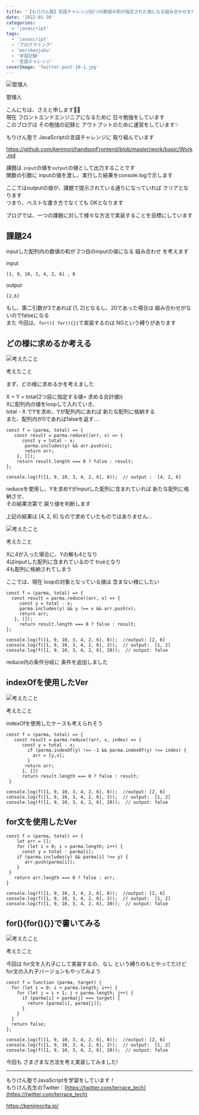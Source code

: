 ```yaml
---
title: '【もりけん塾】言語チャレンジ@2つの数値の和が指定された値になる組み合わせを考える'
date: '2022-01-30'
categories:
  - 'javascript'
tags:
  - 'javascript'
  - 'プログラミング'
  - 'morikenjuku'
  - '学習記録'
  - '言語チャレンジ'
coverImage: 'Twitter-post-10-1.jpg'
---
```


![管理人](/images/43D8A608-67A3-48E2-9600-EFFAEB7E218E_1_201_a-150x150.jpeg)

管理人

こんにちは、さえと申します👩‍💻  
現在 フロントエンドエンジニアになるために 日々勉強をしています  
このブログは その勉強の記録と アウトプットのために運営をしています✨

もりけん塾で JavaScriptの言語チャレンジに 取り組んでいます

https://github.com/kenmori/handsonFrontend/blob/master/work/basic/Work.md

課題は `input`の値を`output`の値として出力することです  
関数の引数に inputの値を渡し、実行した結果をconsole.logで示します

ここではoutputの値が、課題で提示されている通りになっていれば クリアとなります  
つまり、ベストな書き方でなくても OKとなります

ブログでは、一つの課題に対して様々な方法で実装することを目標にしています

## 課題24

inputした配列内の数値の和が 2つ目のinputの値になる 組み合わせ を考えます

input

```
[1, 9, 10, 3, 4, 2, 6] , 8
```

output

```
[2,6]
```

もし、第二引数が3であれば \[1, 2\]となるし、20であった場合は 組み合わせがないのでfalseになる  
また 今回は、`for(){ for(){}}`で実装するのは NGという縛りがあります

## どの様に求めるか考える

![考えたこと](/images/43D8A608-67A3-48E2-9600-EFFAEB7E218E_1_201_a-150x150.jpeg)

考えたこと

まず、どの様に求めるかを考えました

X + Y = total(2つ目に指定する値= 求める合計値))  
Xに配列内の値をloopして入れていき、  
total - X でYを求め、Yが配列内にあれば 新たな配列に格納する  
また、配列内が0であればfalseを返す....

```
const f = (parma, total) => {
   const result = parma.reduce((arr, x) => {
      const y = total - x;
       parma.includes(y) && arr.push(x);
       return arr;
    }, []);
    return result.length === 0 ? false : result;
};

console.log(f([1, 9, 10, 3, 4, 2, 6], 8));  // output :  [4, 2, 6]
```

reduceを使用し、Yを求めYがinputした配列に含まれていれば 新たな配列に格納させ、  
その結果次第で 戻り値を判断します

上記の結果は \[4, 2, 6\] なので求めていたものではありません...

![考えたこと](/images/43D8A608-67A3-48E2-9600-EFFAEB7E218E_1_201_a-150x150.jpeg)

考えたこと

Xに4が入った場合に、Yの解も4となり  
4はinputした配列に含まれているので trueとなり  
4も配列に格納されてしまう

ここでは、現在 loopの対象となっている値は 含まない様にしたい

```
const f = (parma, total) => {
  const result = parma.reduce((arr, x) => {
     const y = total - x;
     parma.includes(y) && y !== x && arr.push(x);
     return arr;
   }, []);
     return result.length === 0 ? false : result;
};

console.log(f([1, 9, 10, 3, 4, 2, 6], 8));  //output: [2, 6]
console.log(f([1, 9, 10, 3, 4, 2, 6], 3));  // output:  [1, 2]
console.log(f([1, 9, 10, 3, 4, 2, 6], 20));  // output: false
```

reduce内の条件分岐に 条件を追加しました

## indexOfを使用したVer

![考えたこと<br>](/images/43D8A608-67A3-48E2-9600-EFFAEB7E218E_1_201_a-150x150.jpeg)

考えたこと

indexOfを使用したケースも考えられそう

```
const f = (parma, total) => {
   const result = parma.reduce((arr, x, index) => {
      const y = total - x;
        if (parma.indexOf(y) !== -1 && parma.indexOf(y) !== index) {
          arr = [y,x];
        }
       return arr;
      }, [])
      return result.length === 0 ? false : result;
 }

console.log(f([1, 9, 10, 3, 4, 2, 6], 8));  //output: [2, 6]
console.log(f([1, 9, 10, 3, 4, 2, 6], 3));  // output:  [1, 2]
console.log(f([1, 9, 10, 3, 4, 2, 6], 20));  // output: false
```

## for文を使用したVer

```
const f = (parma, total) => {
    let arr = [];
    for (let i = 0; i < parma.length; i++) {
      const y = total - parma[i];
    if (parma.includes(y) && parma[i] !== y) {
       arr.push(parma[i]);
    }
 }
   return arr.length === 0 ? false : arr;
}

console.log(f([1, 9, 10, 3, 4, 2, 6], 8));  //output: [2, 6]
console.log(f([1, 9, 10, 3, 4, 2, 6], 3));  // output:  [1, 2]
console.log(f([1, 9, 10, 3, 4, 2, 6], 20));  // output: false
```

## for(){for(){}}で書いてみる

![考えたこと](/images/43D8A608-67A3-48E2-9600-EFFAEB7E218E_1_201_a-150x150.jpeg)

考えたこと

今回は for文を入れ子にして実装するの、なし という縛りのもとやってたけど  
for文の入れ子バージョンもやってみよう

```
const f = function (parma, target) {
  for (let i = 0; i < parma.length; i++) {
    for (let j = i + 1; j < parma.length; j++) {
      if (parma[i] + parma[j] === target) {
        return [parma[i], parma[j]];
      }
    }
  }
  return false;
};

console.log(f([1, 9, 10, 3, 4, 2, 6], 8));  //output: [2, 6]
console.log(f([1, 9, 10, 3, 4, 2, 6], 3));  // output:  [1, 2]
console.log(f([1, 9, 10, 3, 4, 2, 6], 20));  // output: false
```

今回も さまざまな方法を考え実装してみました!

---

もりけん塾でJavaScriptを学習をしています！  
もりけん先生のTwitter：[https://twitter.com/terrace_tech](https://twitter.com/terrace_tech)

https://kenjimorita.jp/
